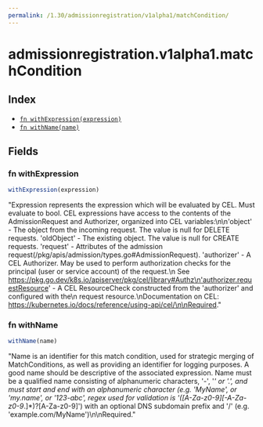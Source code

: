 ```yaml
---
permalink: /1.30/admissionregistration/v1alpha1/matchCondition/
---
```


# admissionregistration.v1alpha1.matchCondition



## Index

* [`fn withExpression(expression)`](#fn-withexpression)
* [`fn withName(name)`](#fn-withname)

## Fields

### fn withExpression

```ts
withExpression(expression)
```

"Expression represents the expression which will be evaluated by CEL. Must evaluate to bool. CEL expressions have access to the contents of the AdmissionRequest and Authorizer, organized into CEL variables:\n\n'object' - The object from the incoming request. The value is null for DELETE requests. 'oldObject' - The existing object. The value is null for CREATE requests. 'request' - Attributes of the admission request(/pkg/apis/admission/types.go#AdmissionRequest). 'authorizer' - A CEL Authorizer. May be used to perform authorization checks for the principal (user or service account) of the request.\n  See https://pkg.go.dev/k8s.io/apiserver/pkg/cel/library#Authz\n'authorizer.requestResource' - A CEL ResourceCheck constructed from the 'authorizer' and configured with the\n  request resource.\nDocumentation on CEL: https://kubernetes.io/docs/reference/using-api/cel/\n\nRequired."

### fn withName

```ts
withName(name)
```

"Name is an identifier for this match condition, used for strategic merging of MatchConditions, as well as providing an identifier for logging purposes. A good name should be descriptive of the associated expression. Name must be a qualified name consisting of alphanumeric characters, '-', '_' or '.', and must start and end with an alphanumeric character (e.g. 'MyName',  or 'my.name',  or '123-abc', regex used for validation is '([A-Za-z0-9][-A-Za-z0-9_.]*)?[A-Za-z0-9]') with an optional DNS subdomain prefix and '/' (e.g. 'example.com/MyName')\n\nRequired."